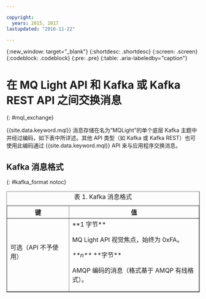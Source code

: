 ```yaml
---

copyright:
  years: 2015, 2017
lastupdated: "2016-11-22"

---
```


{:new_window: target="_blank"}
{:shortdesc: .shortdesc}
{:screen: .screen}
{:codeblock: .codeblock}
{:pre: .pre}
{:table: .aria-labeledby="caption"}

# 在 MQ Light API 和 Kafka 或 Kafka REST API 之间交换消息
{: #mql_exchange}

{{site.data.keyword.mql}} 消息存储在名为“MQLight”的单个底层 Kafka 主题中并经过编码，如下表中所详述。其他 API 类型（如 Kafka 或 Kafka REST）也可使用此编码通过 {{site.data.keyword.mql}} API 来与应用程序交换消息。

## Kafka 消息格式
{: #kafka_format notoc}

<table border='1'>
<caption>表 1. Kafka 消息格式</caption>
  <tr>
    <th> 键</th>
    <th> 值</th>
  </tr>
  <tr>
    <td> 可选（API 不予使用）<p></p>
	</td>
    <td>**1 字节**
	<p>		     MQ Light API 视觉焦点，始终为 0xFA。</p>
    <p><var class="keyword varname">**n**</var> **字节**</p>
    <p>		    AMQP 编码的消息（格式基于 AMQP 有线格式）。</p></td>
  </tr>
</table>


